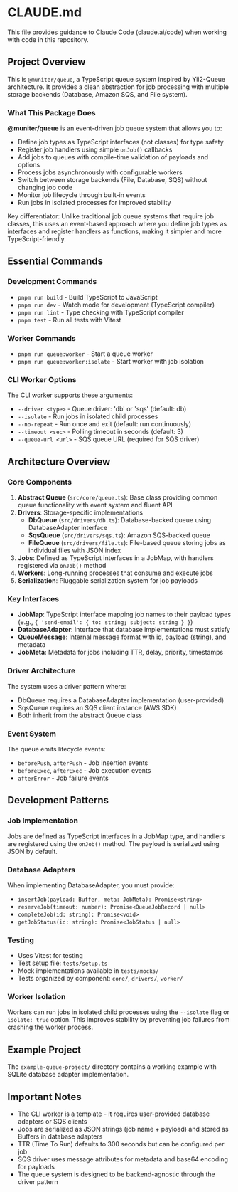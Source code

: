 # CLAUDE.md

This file provides guidance to Claude Code (claude.ai/code) when working with code in this repository.

## Project Overview

This is `@muniter/queue`, a TypeScript queue system inspired by Yii2-Queue architecture. It provides a clean abstraction for job processing with multiple storage backends (Database, Amazon SQS, and File system).

### What This Package Does

**@muniter/queue** is an event-driven job queue system that allows you to:
- Define job types as TypeScript interfaces (not classes) for type safety
- Register job handlers using simple `onJob()` callbacks
- Add jobs to queues with compile-time validation of payloads and options
- Process jobs asynchronously with configurable workers
- Switch between storage backends (File, Database, SQS) without changing job code
- Monitor job lifecycle through built-in events
- Run jobs in isolated processes for improved stability

Key differentiator: Unlike traditional job queue systems that require job classes, this uses an event-based approach where you define job types as interfaces and register handlers as functions, making it simpler and more TypeScript-friendly.

## Essential Commands

### Development Commands
- `pnpm run build` - Build TypeScript to JavaScript
- `pnpm run dev` - Watch mode for development (TypeScript compiler)
- `pnpm run lint` - Type checking with TypeScript compiler
- `pnpm test` - Run all tests with Vitest

### Worker Commands
- `pnpm run queue:worker` - Start a queue worker
- `pnpm run queue:worker:isolate` - Start worker with job isolation

### CLI Worker Options
The CLI worker supports these arguments:
- `--driver <type>` - Queue driver: 'db' or 'sqs' (default: db)
- `--isolate` - Run jobs in isolated child processes
- `--no-repeat` - Run once and exit (default: run continuously)
- `--timeout <sec>` - Polling timeout in seconds (default: 3)
- `--queue-url <url>` - SQS queue URL (required for SQS driver)

## Architecture Overview

### Core Components

1. **Abstract Queue** (`src/core/queue.ts`): Base class providing common queue functionality with event system and fluent API
2. **Drivers**: Storage-specific implementations
   - **DbQueue** (`src/drivers/db.ts`): Database-backed queue using DatabaseAdapter interface
   - **SqsQueue** (`src/drivers/sqs.ts`): Amazon SQS-backed queue
   - **FileQueue** (`src/drivers/file.ts`): File-based queue storing jobs as individual files with JSON index
3. **Jobs**: Defined as TypeScript interfaces in a JobMap, with handlers registered via `onJob()` method
4. **Workers**: Long-running processes that consume and execute jobs
5. **Serialization**: Pluggable serialization system for job payloads

### Key Interfaces

- **JobMap**: TypeScript interface mapping job names to their payload types (e.g., `{ 'send-email': { to: string; subject: string } }`)
- **DatabaseAdapter**: Interface that database implementations must satisfy
- **QueueMessage**: Internal message format with id, payload (string), and metadata
- **JobMeta**: Metadata for jobs including TTR, delay, priority, timestamps

### Driver Architecture

The system uses a driver pattern where:
- DbQueue requires a DatabaseAdapter implementation (user-provided)
- SqsQueue requires an SQS client instance (AWS SDK)
- Both inherit from the abstract Queue class

### Event System

The queue emits lifecycle events:
- `beforePush`, `afterPush` - Job insertion events
- `beforeExec`, `afterExec` - Job execution events  
- `afterError` - Job failure events

## Development Patterns

### Job Implementation
Jobs are defined as TypeScript interfaces in a JobMap type, and handlers are registered using the `onJob()` method. The payload is serialized using JSON by default.

### Database Adapters
When implementing DatabaseAdapter, you must provide:
- `insertJob(payload: Buffer, meta: JobMeta): Promise<string>`
- `reserveJob(timeout: number): Promise<QueueJobRecord | null>`
- `completeJob(id: string): Promise<void>`
- `getJobStatus(id: string): Promise<JobStatus | null>`

### Testing
- Uses Vitest for testing
- Test setup file: `tests/setup.ts`
- Mock implementations available in `tests/mocks/`
- Tests organized by component: `core/`, `drivers/`, `worker/`

### Worker Isolation
Workers can run jobs in isolated child processes using the `--isolate` flag or `isolate: true` option. This improves stability by preventing job failures from crashing the worker process.

## Example Project
The `example-queue-project/` directory contains a working example with SQLite database adapter implementation.

## Important Notes

- The CLI worker is a template - it requires user-provided database adapters or SQS clients
- Jobs are serialized as JSON strings (job name + payload) and stored as Buffers in database adapters
- TTR (Time To Run) defaults to 300 seconds but can be configured per job
- SQS driver uses message attributes for metadata and base64 encoding for payloads
- The queue system is designed to be backend-agnostic through the driver pattern
